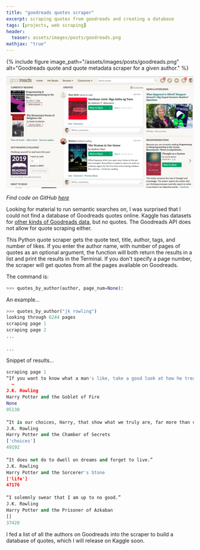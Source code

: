 ```yaml
---
title: "goodreads quotes scraper" 
excerpt: scraping quotes from goodreads and creating a database
tags: [projects, web scraping]
header: 
  teaser: assets/images/posts/goodreads.png
mathjax: "true"
---
```


{% include figure image_path="/assets/images/posts/goodreads.png" alt="Goodreads quote and quote metadata scraper for a given author.</i>" %}

![](assets/images/posts/goodreads.png)

*Find code on GitHub [here](https://github.com/soniajoseph/goodreads-quotes)*

Looking for material to run semantic searches on, I was surprised that I could not find a database of Goodreads quotes online. Kaggle has datasets for [other kinds of Goodreads data](https://www.kaggle.com/jealousleopard/goodreadsbooks), but no quotes. The Goodreads API does not allow for quote scraping either.

This Python quote scraper gets the quote text, title, author, tags, and number of likes. If you enter the author name, with number of pages of quotes as an optional argument, the function will both return the results in a list and print the results in the Terminal. If you don't specify a page number, the scraper will get quotes from all the pages available on Goodreads.

The command is:
```python
>>> quotes_by_author(author, page_num=None):
```

An example...
```python
>>> quotes_by_author("jk rowling")
looking through 6244 pages
scraping page 1
scraping page 2
...

...

```

Snippet of results...
```python
scraping page 1
“If you want to know what a man's like, take a good look at how he treats his inferiors, not his equals.”  
  ―
J.K. Rowling
Harry Potter and the Goblet of Fire
None
95138

“It is our choices, Harry, that show what we truly are, far more than our abilities.”
J.K. Rowling
Harry Potter and the Chamber of Secrets
['choices']
49192

“It does not do to dwell on dreams and forget to live.”
J.K. Rowling
Harry Potter and the Sorcerer's Stone
['life']
47176

“I solemnly swear that I am up to no good.”
J.K. Rowling
Harry Potter and the Prisoner of Azkaban
[]
37420
```

I fed a list of all the authors on Goodreads into the scraper to build a database of quotes, which I will release on Kaggle soon.